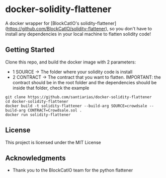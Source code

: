 # docker-solidity-flattener

A docker wrapper for [BlockCatIO's solidity-flattener] (https://github.com/BlockCatIO/solidity-flattener), so you don't have to install any dependencies in your local machine to flatten solidity code!

## Getting Started

Clone this repo, and build the docker image with 2 parameters:
 - 1 SOURCE -> The folder where your solidity code is install
 - 2 CONTRACT -> The contract that you want to flatten. IMPORTANT: the contract should be in the root folder and the dependencies should be inside that folder, check the example 

```
git clone https://github.com/santiarias/docker-solidity-flattener
cd docker-solidity-flattener
docker build -t solidity-flattener --build-arg SOURCE=crowdsale --build-arg CONTRACT=Crowdsale.sol .
docker run solidity-flattener
```

## License

This project is licensed under the MIT License

## Acknowledgments

* Thank you to the BlockCatIO team for the python flattener